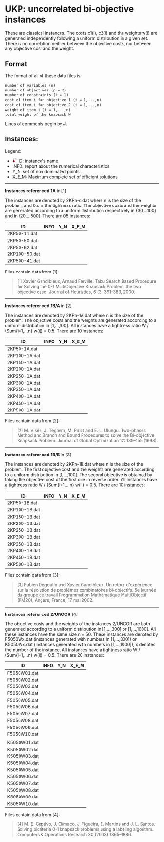 # UKP: uncorrelated bi-objective instances 
These are classical instances. 
The costs c1(i), c2(i) and the weights w(i) are generated independently following a uniform distribution in a given set. 
There is no correlation neither between the objective costs, nor between any objective cost and the weight.

## Format
The format of all of these data files is:

    number of variables (n)
    number of objectives (p = 2)
    number of constraints (k = 1)
    cost of item i for objective 1 (i = 1,...,n)
    cost of item i for objective 2 (i = 1,...,n)
    weight of item i (i = 1,...,n)
    total weight of the knapsack W

Lines of comments begin by #.



## Instances:
 
Legend:
+ ![instance file](./img/icon/dl-instance.png "instance file") ID: instance's name
+ INFO: report about the numerical characteristics
+ Y_N: set of non dominated points 
+ X_E_M: Maximum complete set of efficient solutions


***


**Instances referenced 1A** in [1]

The instances are denoted by 2KPn-c.dat where n is the size of the problem, and 0.c is the tightness ratio. 
The objective costs and the weights are generated according to a uniform distribution respectively in {30,...100} and in {20,...500}. 
There are 05 instances:

| ID            | INFO  | Y_N   | X_E_M | 
| ------------- | ----- | ----- | ----- |
| 2KP50-11.dat  | 
| 2KP50-50.dat  |
| 2KP50-92.dat  |
| 2KP100-50.dat |    
| 2KP500-41.dat |

Files contain data from [1]:

> [1] Xavier Gandibleux, Arnaud Freville. Tabu Search Based Procedure for Solving the 0-1 MultiObjective Knapsack Problem: the two objective case. Journal of Heuristics, 6 (3) 361-383, 2000.


***


**Instances referenced 1B/A** in [2]

The instances are denoted by 2KPn-1A.dat where n is the size of the problem. 
The objective costs and the weights are generated according to a uniform distribution in [1,...,100]. 
All instances have a tightness ratio W / (Sum{i=1,...n} w(i)) = 0.5.
There are 10 instances:

| ID            | INFO  | Y_N   | X_E_M | 
| ------------- | ----- | ----- | ----- |
| 2KP50-1A.dat  |
| 2KP100-1A.dat |
| 2KP150-1A.dat |
| 2KP200-1A.dat |
| 2KP250-1A.dat |
| 2KP300-1A.dat |
| 2KP350-1A.dat |
| 2KP400-1A.dat |
| 2KP450-1A.dat |
| 2KP500-1A.dat |

Files contain data from [2]:

> [2] M. Visée, J. Teghem, M. Pirlot and E. L. Ulungu. Two-phases Method and Branch and Bound Procedures to solve the Bi-objective Knapsack Problem. Journal of Global Optimization 12: 139–155 (1998).


***


**Instances referenced 1B/B** in [3]

The instances are denoted by 2KPn-1B.dat where n is the size of the problem. 
The first objective cost and the weights are generated according to a uniform distribution in [1,...,100]. 
The second objective is obtained by taking the objective cost of the first one in reverse order. 
All instances have a tightness ratio W / (Sum{i=1,...n} w(i)) = 0.5.
There are 10 instances:

| ID            | INFO  | Y_N   | X_E_M | 
| ------------- | ----- | ----- | ----- |
| 2KP50-1B.dat  |    
| 2KP100-1B.dat | 
| 2KP150-1B.dat | 
| 2KP200-1B.dat | 
| 2KP250-1B.dat | 
| 2KP300-1B.dat | 
| 2KP350-1B.dat | 
| 2KP400-1B.dat | 
| 2KP450-1B.dat | 
| 2KP500-1B.dat | 

Files contain data from [3]:

> [3] Fabien Degoutin and Xavier Gandibleux. Un retour d'expérience sur la résolution de problèmes combinatoires bi-objectifs. 5e journée du groupe de travail Programmation Mathématique MultiObjectif (PM20), Angers, France, 17 mai 2002.

    
***


**Instances referenced 2/UNCOR** [4]    

The objective costs and the weights of the instances 2/UNCOR are both generated according to a uniform distribution in [1,...,300] or [1,...,1000]. 
All these instances have the same size n = 50. 
These instances are denoted by F5050Wx.dat (instances generated with numbers in [1,...,300]) or K5050Wx.dat (instances generated with numbers in [1,...,1000]), x denotes the number of the instance. 
All instances have a tightness ratio W / (Sum{i=1,...n} w(i)) = 0.5.
There are 20 instances:

| ID            | INFO  | Y_N   | X_E_M | 
| ------------- | ----- | ----- | ----- |
| F5050W01.dat  | 
| F5050W02.dat  | 
| F5050W03.dat  | 
| F5050W04.dat  | 
| F5050W05.dat  | 
| F5050W06.dat  | 
| F5050W07.dat  | 
| F5050W08.dat  | 
| F5050W09.dat  | 
| F5050W10.dat  | 
|               | 
| K5050W01.dat  | 
| K5050W02.dat  | 
| K5050W03.dat  | 
| K5050W04.dat  | 
| K5050W05.dat  | 
| K5050W06.dat  | 
| K5050W07.dat  | 
| K5050W08.dat  | 
| K5050W09.dat  | 
| K5050W10.dat  | 
    
Files contain data from [4]:

> [4] M. E. Captivo, J. Clímaco, J. Figueira, E. Martins and J. L. Santos. Solving bicriteria 0-1 knapsack problems using a labeling algorithm. Computers & Operations Research 30 (2003) 1865–1886.

